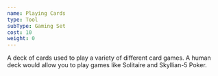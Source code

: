 ```yaml
---
name: Playing Cards
type: Tool
subType: Gaming Set
cost: 10
weight: 0
---
```


A deck of cards used to play a variety of different card games. A human deck would allow you to play games like
Solitaire and Skyllian-5 Poker.
